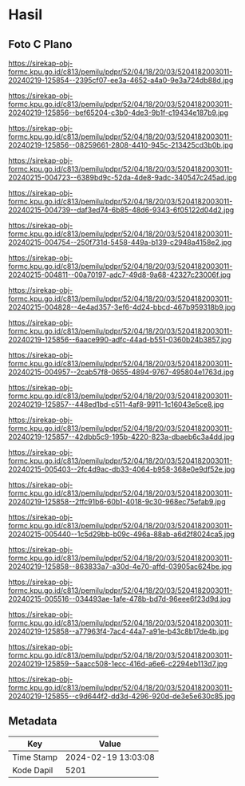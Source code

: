 # Hasil

## Foto C Plano

https://sirekap-obj-formc.kpu.go.id/c813/pemilu/pdpr/52/04/18/20/03/5204182003011-20240219-125854--2395cf07-ee3a-4652-a4a0-9e3a724db88d.jpg

https://sirekap-obj-formc.kpu.go.id/c813/pemilu/pdpr/52/04/18/20/03/5204182003011-20240219-125856--bef65204-c3b0-4de3-9b1f-c19434e187b9.jpg

https://sirekap-obj-formc.kpu.go.id/c813/pemilu/pdpr/52/04/18/20/03/5204182003011-20240219-125856--08259661-2808-4410-945c-213425cd3b0b.jpg

https://sirekap-obj-formc.kpu.go.id/c813/pemilu/pdpr/52/04/18/20/03/5204182003011-20240215-004723--6389bd9c-52da-4de8-9adc-340547c245ad.jpg

https://sirekap-obj-formc.kpu.go.id/c813/pemilu/pdpr/52/04/18/20/03/5204182003011-20240215-004739--daf3ed74-6b85-48d6-9343-6f05122d04d2.jpg

https://sirekap-obj-formc.kpu.go.id/c813/pemilu/pdpr/52/04/18/20/03/5204182003011-20240215-004754--250f731d-5458-449a-b139-c2948a4158e2.jpg

https://sirekap-obj-formc.kpu.go.id/c813/pemilu/pdpr/52/04/18/20/03/5204182003011-20240215-004811--00a70197-adc7-49d8-9a68-42327c23006f.jpg

https://sirekap-obj-formc.kpu.go.id/c813/pemilu/pdpr/52/04/18/20/03/5204182003011-20240215-004828--4e4ad357-3ef6-4d24-bbcd-467b959318b9.jpg

https://sirekap-obj-formc.kpu.go.id/c813/pemilu/pdpr/52/04/18/20/03/5204182003011-20240219-125856--6aace990-adfc-44ad-b551-0360b24b3857.jpg

https://sirekap-obj-formc.kpu.go.id/c813/pemilu/pdpr/52/04/18/20/03/5204182003011-20240215-004957--2cab57f8-0655-4894-9767-495804e1763d.jpg

https://sirekap-obj-formc.kpu.go.id/c813/pemilu/pdpr/52/04/18/20/03/5204182003011-20240219-125857--448ed1bd-c511-4af8-9911-1c16043e5ce8.jpg

https://sirekap-obj-formc.kpu.go.id/c813/pemilu/pdpr/52/04/18/20/03/5204182003011-20240219-125857--42dbb5c9-195b-4220-823a-dbaeb6c3a4dd.jpg

https://sirekap-obj-formc.kpu.go.id/c813/pemilu/pdpr/52/04/18/20/03/5204182003011-20240215-005403--2fc4d9ac-db33-4064-b958-368e0e9df52e.jpg

https://sirekap-obj-formc.kpu.go.id/c813/pemilu/pdpr/52/04/18/20/03/5204182003011-20240219-125858--2ffc91b6-60b1-4018-9c30-968ec75efab9.jpg

https://sirekap-obj-formc.kpu.go.id/c813/pemilu/pdpr/52/04/18/20/03/5204182003011-20240215-005440--1c5d29bb-b09c-496a-88ab-a6d2f8024ca5.jpg

https://sirekap-obj-formc.kpu.go.id/c813/pemilu/pdpr/52/04/18/20/03/5204182003011-20240219-125858--863833a7-a30d-4e70-affd-03905ac624be.jpg

https://sirekap-obj-formc.kpu.go.id/c813/pemilu/pdpr/52/04/18/20/03/5204182003011-20240215-005516--034493ae-1afe-478b-bd7d-96eee6f23d9d.jpg

https://sirekap-obj-formc.kpu.go.id/c813/pemilu/pdpr/52/04/18/20/03/5204182003011-20240219-125858--a77963f4-7ac4-44a7-a91e-b43c8b17de4b.jpg

https://sirekap-obj-formc.kpu.go.id/c813/pemilu/pdpr/52/04/18/20/03/5204182003011-20240219-125859--5aacc508-1ecc-416d-a6e6-c2294eb113d7.jpg

https://sirekap-obj-formc.kpu.go.id/c813/pemilu/pdpr/52/04/18/20/03/5204182003011-20240219-125855--c9d644f2-dd3d-4296-920d-de3e5e630c85.jpg


## Metadata

| Key        | Value               |
| ---------- | ------------------- |
| Time Stamp | 2024-02-19 13:03:08 |
| Kode Dapil | 5201                |



